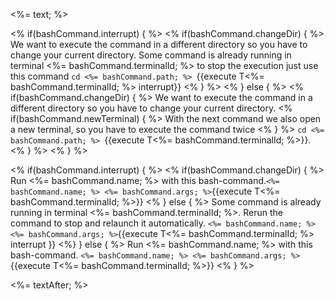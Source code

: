 <%= text; %>

<% if(bashCommand.interrupt) { %>
<% if(bashCommand.changeDir) { %>
We want to execute the command in a different directory so you have to change your current directory. Some command is already running in terminal <%= bashCommand.terminalId; %> to stop the execution just use this command 
`cd <%= bashCommand.path; %> `{{execute T<%= bashCommand.terminalId; %> interrupt}} 
<% } %>
<% } else { %>
<% if(bashCommand.changeDir) { %>
We want to execute the command in a different directory so you have to change your current directory.
<% if(bashCommand.newTerminal) { %>
With the next command we also open a new terminal, so you have to execute the command twice 
<% } %>
`cd <%= bashCommand.path; %> `{{execute T<%= bashCommand.terminalId; %>}}.
<% } %>
<% } %>

<% if(bashCommand.interrupt) { %>
<% if(bashCommand.changeDir) { %>
Run <%= bashCommand.name; %> with this bash-command.`<%= bashCommand.name; %> <%= bashCommand.args; %>`{{execute T<%= bashCommand.terminalId; %>}}
<% } else { %>
Some command is already running in terminal <%= bashCommand.terminalId; %>. Rerun the command to stop and relaunch it automatically. `<%= bashCommand.name; %> <%= bashCommand.args; %>`{{execute T<%= bashCommand.terminalId; %> interrupt }} 
<%} } else { %>
Run <%= bashCommand.name; %> with this bash-command.
`<%= bashCommand.name; %> <%= bashCommand.args; %>`{{execute T<%= bashCommand.terminalId; %>}}
<% } %>

<%= textAfter; %>

